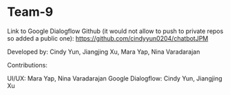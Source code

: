# Team-9

Link to Google Dialogflow Github (it would not allow to push to private repos so added a public one): https://github.com/cindyyun0204/chatbotJPM

Developed by: Cindy Yun, Jiangjing Xu, Mara Yap, Nina Varadarajan


Contributions:

UI/UX: Mara Yap, Nina Varadarajan
Google Dialogflow: Cindy Yun, Jiangjing Xu
